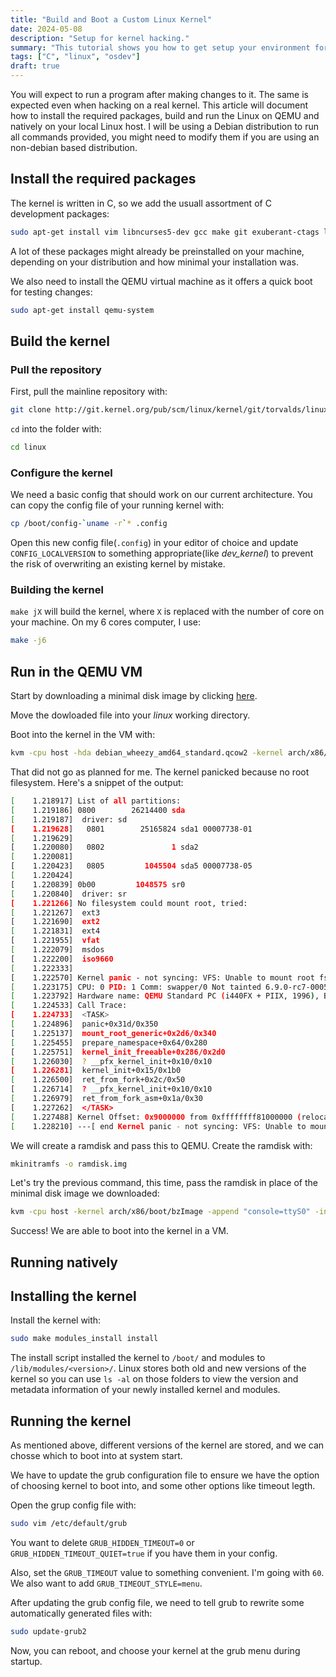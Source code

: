 ```yaml
---
title: "Build and Boot a Custom Linux Kernel"
date: 2024-05-08
description: "Setup for kernel hacking."
summary: "This tutorial shows you how to get setup your environment for Linux kernel hacking. We will install the required dependencies, build, and boot into the Linux kernel."
tags: ["C", "linux", "osdev"]
draft: true
---
```


You will expect to run a program after making changes to it. The same is expected even when hacking on a real kernel. This article will document how to install the required packages, build and run the Linux on QEMU and natively on your local Linux host.
I will be using  a Debian distribution to run all commands provided, you might need to modify them if you are using an non-debian based distribution.

## Install the required packages

The kernel is written in C, so we add the usuall assortment of C development packages:

```sh
sudo apt-get install vim libncurses5-dev gcc make git exuberant-ctags libssl-dev bison flex libelf-dev bc dwarves zstd git-email
```

A lot of these packages might already be preinstalled on your machine, depending on your distribution and how minimal your installation was.

We also need to install the QEMU virtual machine as it offers a quick boot for testing changes:

```sh
sudo apt-get install qemu-system
```

## Build the kernel

### Pull the repository

First, pull the mainline repository with:

```sh
git clone http://git.kernel.org/pub/scm/linux/kernel/git/torvalds/linux.git
```

`cd` into the folder with:

```sh
cd linux
```

### Configure the kernel

We need a basic config that should work on our current architecture. You can copy the config file of your running kernel with:

```sh
cp /boot/config-`uname -r`* .config
```

Open this new config file(`.config`) in your editor of choice and update `CONFIG_LOCALVERSION` to something appropriate(like *dev_kernel*) to prevent the risk of overwriting an existing kernel by mistake.

### Building the kernel

`make jX` will build the kernel, where `X` is replaced with the number of core on your machine. On my 6 cores computer, I use:

```sh
make -j6
```

## Run in the QEMU VM

Start by downloading a minimal disk image by clicking [here](https://people.debian.org/~aurel32/qemu/amd64/debian_wheezy_amd64_standard.qcow2).

Move the dowloaded file into your *linux* working directory.

Boot into the kernel in the VM with:

```sh
kvm -cpu host -hda debian_wheezy_amd64_standard.qcow2 -kernel arch/x86/boot/bzImage -append "console=ttyS0 root=/dev/sda init=/bin/bash" -serial stdio -no-reboot -display none -m 1G
```

That did not go as planned for me. The kernel panicked because no root filesystem. Here's a snippet of the output:

```sh
[    1.218917] List of all partitions:
[    1.219186] 0800        26214400 sda
[    1.219187]  driver: sd
[    1.219628]   0801        25165824 sda1 00007738-01
[    1.219629]
[    1.220080]   0802               1 sda2
[    1.220081]
[    1.220423]   0805         1045504 sda5 00007738-05
[    1.220424]
[    1.220839] 0b00         1048575 sr0
[    1.220840]  driver: sr
[    1.221266] No filesystem could mount root, tried:
[    1.221267]  ext3
[    1.221690]  ext2
[    1.221831]  ext4
[    1.221955]  vfat
[    1.222079]  msdos
[    1.222200]  iso9660
[    1.222333]
[    1.222570] Kernel panic - not syncing: VFS: Unable to mount root fs on "/dev/sda" or unknown-block(8,0)
[    1.223175] CPU: 0 PID: 1 Comm: swapper/0 Not tainted 6.9.0-rc7-00056-g45db3ab70092 #1
[    1.223792] Hardware name: QEMU Standard PC (i440FX + PIIX, 1996), BIOS 1.16.2-debian-1.16.2-1 04/01/2014
[    1.224533] Call Trace:
[    1.224733]  <TASK>
[    1.224896]  panic+0x31d/0x350
[    1.225137]  mount_root_generic+0x2d6/0x340
[    1.225455]  prepare_namespace+0x64/0x280
[    1.225751]  kernel_init_freeable+0x286/0x2d0
[    1.226030]  ? __pfx_kernel_init+0x10/0x10
[    1.226281]  kernel_init+0x15/0x1b0
[    1.226500]  ret_from_fork+0x2c/0x50
[    1.226714]  ? __pfx_kernel_init+0x10/0x10
[    1.226979]  ret_from_fork_asm+0x1a/0x30
[    1.227262]  </TASK>
[    1.227488] Kernel Offset: 0x9000000 from 0xffffffff81000000 (relocation range: 0xffffffff80000000-0xffffffffbfffffff)
[    1.228210] ---[ end Kernel panic - not syncing: VFS: Unable to mount root fs on "/dev/sda" or unknown-block(8,0) ]---
```

We will create a ramdisk and pass this to QEMU. Create the ramdisk with:

```sh
mkinitramfs -o ramdisk.img
```

Let's try the previous command, this time, pass the ramdisk in place of the minimal disk image we downloaded:

```sh
kvm -cpu host -kernel arch/x86/boot/bzImage -append "console=ttyS0" -initrd ramdisk.img -nographic -m 1G
```

Success! We are able to boot into the kernel in a VM.

## Running natively

## Installing the kernel

Install the kernel with:

```sh
sudo make modules_install install
```

The install script installed the kernel to `/boot/` and modules to `/lib/modules/<version>/`. Linux stores both old and new versions of the kernel so you can use `ls -al` on those folders to view the version and metadata information of your newly installed kernel and modules.

## Running the kernel

As mentioned above, different versions of the kernel are stored, and we can chosse which to boot into at system start.

We have to update the grub configuration file to ensure we have the option of choosing kernel to boot into, and some other options like timeout legth.

Open the grup config file with:

```sh
sudo vim /etc/default/grub
```

You want to delete `GRUB_HIDDEN_TIMEOUT=0` or `GRUB_HIDDEN_TIMEOUT_QUIET=true` if you have them in your config.

Also, set the `GRUB_TIMEOUT` value to something convenient. I'm going with `60`. We also want to add `GRUB_TIMEOUT_STYLE=menu`.

After updating the grub config file, we need to tell grub to rewrite some automatically generated files with:

```sh
sudo update-grub2
```

Now, you can reboot, and choose your kernel at the grub menu during startup. 
